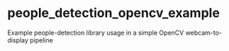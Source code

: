 # people_detection_opencv_example
Example people-detection library usage in a simple OpenCV webcam-to-display pipeline

